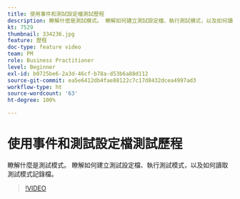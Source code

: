 ```yaml
---
title: 使用事件和測試設定檔測試歷程
description: 瞭解什麼是測試模式。 瞭解如何建立測試設定檔、執行測試模式，以及如何讀取測試模式記錄檔。
kt: 7529
thumbnail: 334236.jpg
feature: 歷程
doc-type: feature video
team: PM
role: Business Practitioner
level: Beginner
exl-id: b0725be6-2a3d-46cf-b78a-d53b6a88d112
source-git-commit: ea5e6412db4fae88122c7c17d8432dcea4997ad3
workflow-type: ht
source-wordcount: '63'
ht-degree: 100%

---
```


# 使用事件和測試設定檔測試歷程

瞭解什麼是測試模式。 瞭解如何建立測試設定檔、執行測試模式，以及如何讀取測試模式記錄檔。

>[!VIDEO](https://video.tv.adobe.com/v/334236?quality=12)
